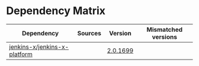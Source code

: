# Dependency Matrix

Dependency | Sources | Version | Mismatched versions
---------- | ------- | ------- | -------------------
[jenkins-x/jenkins-x-platform](https://github.com/jenkins-x/jenkins-x-platform) |  | [2.0.1699](https://github.com/jenkins-x/jenkins-x-platform/releases/tag/v2.0.1699) | 
